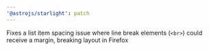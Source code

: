 ```yaml
---
'@astrojs/starlight': patch
---
```


Fixes a list item spacing issue where line break elements (`<br>`) could receive a margin, breaking layout in Firefox

